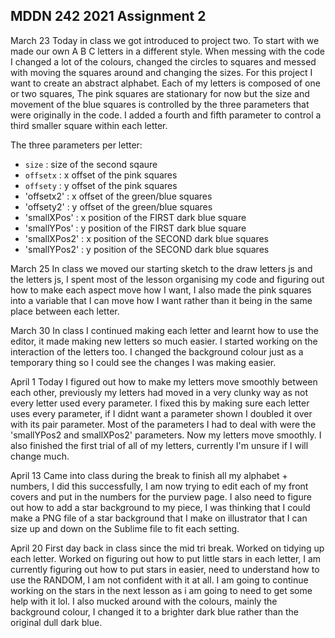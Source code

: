 ## MDDN 242 2021 Assignment 2

  March 23
  Today in class we got introduced to project two. To start with we made our own A B C letters in a different style.
  When messing with the code I changed a lot of the colours, changed the circles to squares and messed with moving the squares around and changing the sizes.
  For this project I want to create an abstract alphabet.
  Each of my letters is composed of one or two squares, The pink squares are stationary for now but the size and movement of the blue squares is controlled by the three parameters that were originally in the code. I added a fourth and fifth parameter to control a third smaller square within each letter.

  The three parameters per letter:
  * `size` : size of the second sqaure
  * `offsetx` : x offset of the pink squares
  * `offsety` : y offset of the pink squares
  * 'offsetx2' : x offset of the green/blue squares
  * 'offsety2' : y offset of the green/blue squares
  * 'smallXPos' : x position of the FIRST dark blue square
  * 'smallYPos' : y position of the FIRST dark blue square
  * 'smallXPos2' : x position of the SECOND dark blue squares
  * 'smallYPos2' : y position of the SECOND dark blue squares

  March 25
  In class we moved our starting sketch to the draw letters js and the letters js, I spent most of the lesson organising my code and figuring out how to make each aspect move how I want, I also made the pink squares into a variable that I can move how I want rather than it being in the same place between each letter.

  March 30
  In class I continued making each letter and learnt how to use the editor, it made making new letters so much easier. I started working on the interaction of the letters too. I changed the background colour just as a temporary thing so I could see the changes I was making easier. 

  April 1
  Today I figured out how to make my letters move smoothly between each other, previously my letters had moved in a very clunky way as not every letter used every parameter. I fixed this by making sure each letter uses every parameter, if I didnt want a parameter shown I doubled it over with its pair parameter. Most of the parameters I had to deal with were the 'smallYPos2 and smallXPos2' parameters. Now my letters move smoothly. 
  I also finished the first trial of all of my letters, currently I'm unsure if I will change much.

  April 13
  Came into class during the break to finish all my alphabet + numbers, I did this successfully, I am now trying to edit each of my front covers and put in the numbers for the purview page. I also need to figure out how to add a star background to my piece, I was thinking that I could make a PNG file of a star background that I make on illustrator that I can size up and down on the Sublime file to fit each setting.

  April 20
  First day back in class since the mid tri break. Worked on tidying up each letter. Worked on figuring out how to put little stars in each letter, I am currently figuring out how to put stars in easier, need to understand how to use the RANDOM, I am not confident with it at all. I am going to continue working on the stars in the next lesson as i am going to need to get some help with it lol. I also mucked around with the colours, mainly the background colour, I changed it to a brighter dark blue rather than the original dull dark blue. 

